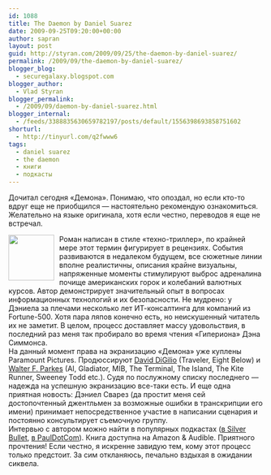 ```yaml
---
id: 1088
title: The Daemon by Daniel Suarez
date: 2009-09-25T09:20:00+00:00
author: sapran
layout: post
guid: http://styran.com/2009/09/25/the-daemon-by-daniel-suarez/
permalink: /2009/09/the-daemon-by-daniel-suarez/
blogger_blog:
  - securegalaxy.blogspot.com
blogger_author:
  - Vlad Styran
blogger_permalink:
  - /2009/09/daemon-by-daniel-suarez.html
blogger_internal:
  - /feeds/3388835630659782197/posts/default/1556398693858751602
shorturl:
  - http://tinyurl.com/q2fwww6
tags:
  - daniel suarez
  - the daemon
  - книги
  - подкасты
---
```

[](http://www.authors-books.com/wp-content/uploads/2009/01/daemon-197x300.jpg)Дочитал сегодня &#171;Демона&#187;. Понимаю, что опоздал, но если кто-то вдруг еще не приобщился &#8212; настоятельно рекомендую ознакомиться. Желательно на языке оригинала, хотя если честно, переводов я еще не встречал. 

<div>
</div>

<div>
</div>

<span style="color: rgb(85, 26, 139); -webkit-text-decorations-in-effect: underline; "><img src="http://www.authors-books.com/wp-content/uploads/2009/01/daemon-197x300.jpg" border="0" alt="" style="float: left; margin-top: 0px; margin-right: 10px; margin-bottom: 10px; margin-left: 0px; cursor: pointer; width: 90px; " /></span> 

<div>
  Роман написан в стиле &#171;техно-триллер&#187;, по крайней мере этот термин фигурирует в рецензиях. События развиваются в недалеком будущем, все сюжетные линии вполне реалистичны, описания крайне визуальны, напряженные моменты стимулируют выброс адреналина почище американских горок и колебаний валютных курсов. Автор демонстрирует значительный опыт в вопросах информационных технологий и их безопасности. Не мудрено: у Дэниела за плечами несколько лет ИТ-консалтинга для компаний из Fortune-500. Хотя пара ляпов конечно есть, но неискушенный читатель их не заметит. В целом, процесс доставляет массу удовольствия, в последний раз меня так пробирало во время чтения &#171;Гипериона&#187; Дэна Симмонса.
</div>

<div>
</div>

<div>
  На данный момент права на экранизацию &#171;Демона&#187; уже куплены Paramount Pictures. Продюссируют <a href="http://www.imdb.com/name/nm0226547/">David DiGilio</a> (Traveler, Eight Below) и <a href="http://www.imdb.com/name/nm0662748/">Walter F. Parkes</a> (AI, Gladiator, MIB, The Terminal, The Island, The Kite Runner, Sweeney Todd etc.). Судя по послужному списку последнего &#8212; надежда на успешную экранизацию все-таки есть. И еще одна приятная новость: Дэниел Сварез (да простит меня сей достопочтенный джентльмен за возможные ошибки в транскрипции его имени) принимает непосредственное участие в написании сценария и постоянно консультирует съемочную группу.
</div>

<div>
</div>

<div>
  Интервью с автором можно найти в популярных подкастах (<a href="http://www.cigital.com/silverbullet/show-035/">в Silver Bullet</a>, <a href="http://pauldotcom.com/2009/08/pauldotcom-security-weekly---e-23.html">в PaulDotCom</a>). Книга доступна на Amazon & Audible. Приятного прочтения! Если честно, я искренне завидую тем, кому этот процесс только предстоит. За сим откланяюсь, печально вздыхая в ожидании сиквела.
</div>

<div class="addtoany_share_save_container addtoany_content_bottom">
  <div class="a2a_kit a2a_kit_size_32 addtoany_list a2a_target" id="wpa2a_53">
    <a class="a2a_button_facebook" href="http://www.addtoany.com/add_to/facebook?linkurl=https%3A%2F%2Fblog.styran.com%2F2009%2F09%2Fthe-daemon-by-daniel-suarez%2F&linkname=The%20Daemon%20by%20Daniel%20Suarez" title="Facebook" rel="nofollow" target="_blank"></a><a class="a2a_button_twitter" href="http://www.addtoany.com/add_to/twitter?linkurl=https%3A%2F%2Fblog.styran.com%2F2009%2F09%2Fthe-daemon-by-daniel-suarez%2F&linkname=The%20Daemon%20by%20Daniel%20Suarez" title="Twitter" rel="nofollow" target="_blank"></a><a class="a2a_button_google_plus" href="http://www.addtoany.com/add_to/google_plus?linkurl=https%3A%2F%2Fblog.styran.com%2F2009%2F09%2Fthe-daemon-by-daniel-suarez%2F&linkname=The%20Daemon%20by%20Daniel%20Suarez" title="Google+" rel="nofollow" target="_blank"></a><a class="a2a_button_linkedin" href="http://www.addtoany.com/add_to/linkedin?linkurl=https%3A%2F%2Fblog.styran.com%2F2009%2F09%2Fthe-daemon-by-daniel-suarez%2F&linkname=The%20Daemon%20by%20Daniel%20Suarez" title="LinkedIn" rel="nofollow" target="_blank"></a><a class="a2a_dd addtoany_share_save" href="https://www.addtoany.com/share"></a>
  </div>
</div>